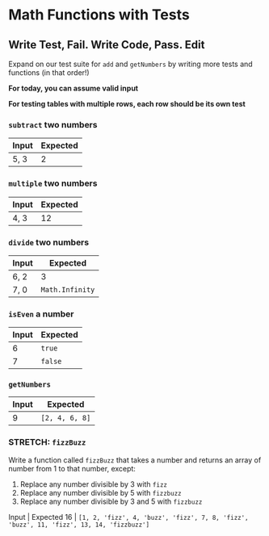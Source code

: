 # Math Functions with Tests

## Write Test, Fail. Write Code, Pass. Edit

Expand on our test suite for `add` and `getNumbers` by writing more tests and  functions (in that order!)

**For today, you can assume valid input**

**For testing tables with multiple rows, each row should be its own test**

### `subtract` two numbers

Input | Expected
---|---
5, 3 | 2

### `multiple` two numbers

Input | Expected
---|---
4, 3 | 12

### `divide` two numbers

Input | Expected
---|---
6, 2 | 3
7, 0 | `Math.Infinity`

### `isEven` a number

Input | Expected
---|---
6 | `true`
7 | `false`

### `getNumbers`

Input | Expected
---|---
9 | `[2, 4, 6, 8]`

### STRETCH: `fizzBuzz`

Write a function called `fizzBuzz` that takes a number and returns an array of number from 1 to that number, except:
1. Replace any number divisible by 3 with `fizz`
1. Replace any number divisible by 5 with `fizzbuzz`
1. Replace any number divisible by 3 and 5 with `fizzbuzz`

Input | Expected
16 | `[1, 2, 'fizz', 4, 'buzz', 'fizz', 7, 8, 'fizz', 'buzz', 11, 'fizz', 13, 14, 'fizzbuzz']`
